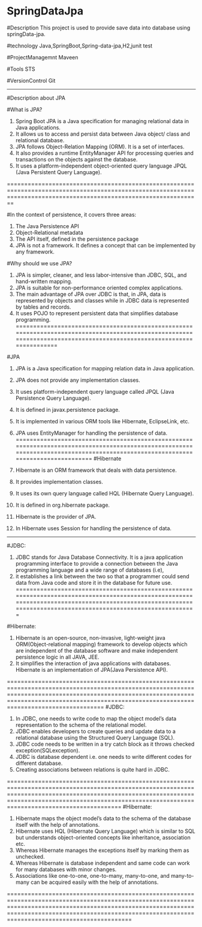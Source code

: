 # SpringDataJpa

#Description
This project is used to provide save data into database using springData-jpa.

#technology
Java,SpringBoot,Spring-data-jpa,H2,junit test

#ProjectManagemnt
Maveen

#Tools
STS

#VersionControl
Git

----------------------------------------------------------------------------------------------------------------------------------------------------

#Description about JPA

#What is JPA?

1) Spring Boot JPA is a Java specification for managing relational data in Java applications. 
2) It allows us to access and persist data between Java object/ class and relational database. 
3) JPA follows Object-Relation Mapping (ORM). It is a set of interfaces. 
4) It also provides a runtime EntityManager API for processing queries and transactions on the objects against the database. 
5) It uses a platform-independent object-oriented query language JPQL (Java Persistent Query Language).

====================================================================================================================================================================

#In the context of persistence, it covers three areas:

1) The Java Persistence API
2) Object-Relational metadata
3) The API itself, defined in the persistence package
4) JPA is not a framework. It defines a concept that can be implemented by any framework.



#Why should we use JPA?
1) JPA is simpler, cleaner, and less labor-intensive than JDBC, SQL, and hand-written mapping. 
2) JPA is suitable for non-performance oriented complex applications. 
3) The main advantage of JPA over JDBC is that, in JPA, data is represented by objects and classes while in JDBC data is represented by tables and records. 
4) It uses POJO to represent persistent data that simplifies database programming.
=====================================================================================================================================================================

#JPA	
1) JPA is a Java specification for mapping relation data in Java application.	
2) JPA does not provide any implementation classes.	
3) It uses platform-independent query language called JPQL (Java Persistence Query Language).
4) It is defined in javax.persistence package.	
5) It is implemented in various ORM tools like Hibernate, EclipseLink, etc.	
6) JPA uses EntityManager for handling the persistence of data.
===============================================================================================================================================================================
#Hibernate

1) Hibernate is an ORM framework that deals with data persistence.
2) It provides implementation classes.
3) It uses its own query language called HQL (Hibernate Query Language).
4) It is defined in org.hibernate package.
5) Hibernate is the provider of JPA.
6) In Hibernate uses Session for handling the persistence of data.


------------------------------------------------------------------------------------------------------------------------------------------------------------------------------------------------------------
#JDBC: 
1) JDBC stands for Java Database Connectivity. It is a java application programming interface to provide a connection between the Java programming language and a wide range of databases (i.e), 
2) it establishes a link between the two so that a programmer could send data from Java code and store it in the database for future use.
=============================================================================================================================================================================================================

#Hibernate: 
1) Hibernate is an open-source, non-invasive, light-weight java ORM(Object-relational mapping) framework to develop objects which are independent of the database software and make independent persistence logic in all JAVA, JEE. 
2) It simplifies the interaction of java applications with databases. Hibernate is an implementation of JPA(Java Persistence API).

====================================================================================================================================================================================================================================================
#JDBC:

1) In JDBC, one needs to write code to map the object model’s data representation to the schema of the relational model.
2) JDBC enables developers to create queries and update data to a relational database using the Structured Query Language (SQL).
3) JDBC code needs to be written in a try catch block as it throws checked exception(SQLexception).
4) JDBC is database dependent i.e. one needs to write different codes for different database.
5) Creating associations between relations is quite hard in JDBC.

=========================================================================================================================================================================================================================================================
#Hibernate: 

1) Hibernate maps the object model’s data to the schema of the database itself with the help of annotations.
2) Hibernate uses HQL (Hibernate Query Language) which is similar to SQL but understands object-oriented concepts like inheritance, association etc.
3) Whereas Hibernate manages the exceptions itself by marking them as unchecked.
4) Whereas Hibernate is database independent and same code can work for many databases with minor changes.
5) Associations like one-to-one, one-to-many, many-to-one, and many-to-many can be acquired easily with the help of annotations.


============================================================================================================================================================================================================================================================